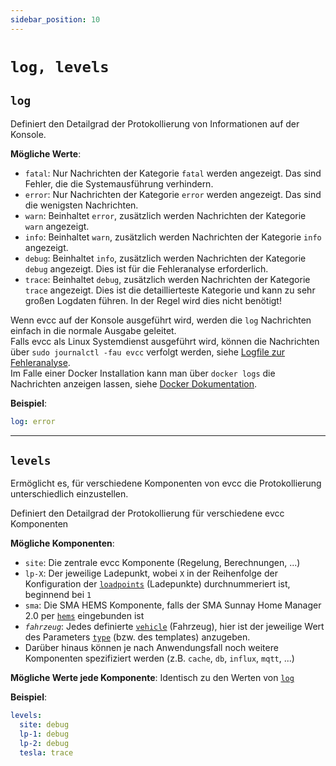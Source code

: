 ```yaml
---
sidebar_position: 10
---
```


# `log, levels`

## `log`

Definiert den Detailgrad der Protokollierung von Informationen auf der Konsole.

**Mögliche Werte**:

- `fatal`: Nur Nachrichten der Kategorie `fatal` werden angezeigt. Das sind Fehler, die die Systemausführung verhindern.
- `error`: Nur Nachrichten der Kategorie `error` werden angezeigt. Das sind die wenigsten Nachrichten.
- `warn`: Beinhaltet `error`, zusätzlich werden Nachrichten der Kategorie `warn` angezeigt.
- `info`: Beinhaltet `warn`, zusätzlich werden Nachrichten der Kategorie `info` angezeigt.
- `debug`: Beinhaltet `info`, zusätzlich werden Nachrichten der Kategorie `debug` angezeigt. Dies ist für die Fehleranalyse erforderlich.
- `trace`: Beinhaltet `debug`, zusätzlich werden Nachrichten der Kategorie `trace` angezeigt. Dies ist die detaillierteste Kategorie und kann zu sehr großen Logdaten führen. In der Regel wird dies nicht benötigt!

Wenn evcc auf der Konsole ausgeführt wird, werden die `log` Nachrichten einfach in die normale Ausgabe geleitet.  
Falls evcc als Linux Systemdienst ausgeführt wird, können die Nachrichten über `sudo journalctl -fau evcc` verfolgt werden, siehe [Logfile zur Fehleranalyse](/docs/guides/setup#wie-kann-ich-ein-logfile-zur-fehleranalyse-erstellen).  
Im Falle einer Docker Installation kann man über `docker logs` die Nachrichten anzeigen lassen, siehe [Docker Dokumentation](https://docs.docker.com/config/containers/logging/).

**Beispiel**:

```yaml
log: error
```

---

## `levels`

Ermöglicht es, für verschiedene Komponenten von evcc die Protokollierung unterschiedlich einzustellen.

Definiert den Detailgrad der Protokollierung für verschiedene evcc Komponenten

**Mögliche Komponenten**:

- `site`: Die zentrale evcc Komponente (Regelung, Berechnungen, ...)
- `lp-X`: Der jeweilige Ladepunkt, wobei `X` in der Reihenfolge der Konfiguration der [`loadpoints`](loadpoints) (Ladepunkte) durchnummeriert ist, beginnend bei `1`
- `sma`: Die SMA HEMS Komponente, falls der SMA Sunnay Home Manager 2.0 per [`hems`](hems) eingebunden ist
- _`fahrzeug`_: Jedes definierte [`vehicle`](vehicles) (Fahrzeug), hier ist der jeweilige Wert des Parameters [`type`](vehicles#type) (bzw. des templates) anzugeben.
- Darüber hinaus können je nach Anwendungsfall noch weitere Komponenten spezifiziert werden (z.B. `cache`, `db`, `influx`, `mqtt`, ...)

**Mögliche Werte jede Komponente**: Identisch zu den Werten von [`log`](#log)

**Beispiel**:

```yaml
levels:
  site: debug
  lp-1: debug
  lp-2: debug
  tesla: trace
```
